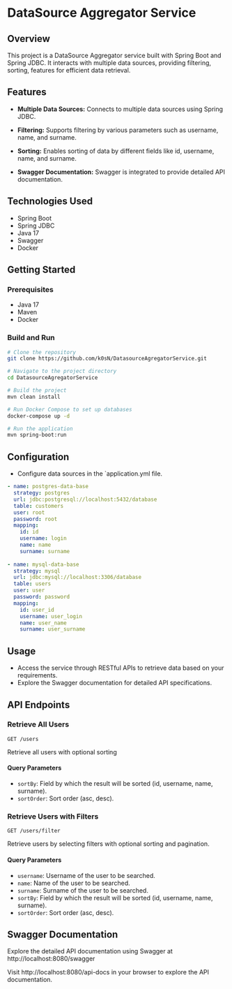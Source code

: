 # DataSource Aggregator Service

## Overview

This project is a DataSource Aggregator service built with Spring Boot and Spring JDBC. It interacts with multiple data sources, providing filtering, sorting,  features for efficient data retrieval.

## Features

- **Multiple Data Sources:** Connects to multiple data sources using Spring JDBC.

- **Filtering:** Supports filtering by various parameters such as username, name, and surname.

- **Sorting:** Enables sorting of data by different fields like id, username, name, and surname.

- **Swagger Documentation:** Swagger is integrated to provide detailed API documentation.

## Technologies Used

- Spring Boot
- Spring JDBC
- Java 17
- Swagger
- Docker

## Getting Started

### Prerequisites

- Java 17
- Maven
- Docker

### Build and Run

```bash
# Clone the repository
git clone https://github.com/k0sN/DatasourceAgregatorService.git

# Navigate to the project directory
cd DatasourceAgregatorService

# Build the project
mvn clean install

# Run Docker Compose to set up databases
docker-compose up -d

# Run the application
mvn spring-boot:run
```

## Configuration

- Configure data sources in the `application.yml file.

```yml
- name: postgres-data-base 
  strategy: postgres  
  url: jdbc:postgresql://localhost:5432/database  
  table: customers  
  user: root  
  password: root  
  mapping:  
    id: id  
    username: login  
    name: name  
    surname: surname  
  
- name: mysql-data-base  
  strategy: mysql  
  url: jdbc:mysql://localhost:3306/database  
  table: users 
  user: user  
  password: password  
  mapping:  
    id: user_id  
    username: user_login  
    name: user_name  
    surname: user_surname
```

## Usage

- Access the service through RESTful APIs to retrieve data based on your requirements.
- Explore the Swagger documentation for detailed API specifications.
## API Endpoints

### Retrieve All Users

```http
GET /users
```

Retrieve all users with optional sorting

#### Query Parameters

- `sortBy`: Field by which the result will be sorted (id, username, name, surname).
- `sortOrder`: Sort order (asc, desc).

### Retrieve Users with Filters

```http
GET /users/filter
```

Retrieve users by selecting filters with optional sorting and pagination.

#### Query Parameters

- `username`: Username of the user to be searched.
- `name`: Name of the user to be searched.
- `surname`: Surname of the user to be searched.
- `sortBy`: Field by which the result will be sorted (id, username, name, surname).
- `sortOrder`: Sort order (asc, desc).

## Swagger Documentation

Explore the detailed API documentation using Swagger at http://localhost:8080/swagger

Visit http://localhost:8080/api-docs in your browser to explore the API documentation.
